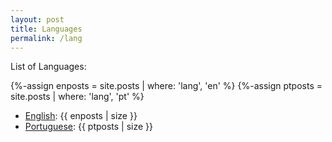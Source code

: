 ```yaml
---
layout: post
title: Languages
permalink: /lang
---
```


List of Languages:

{%-assign enposts = site.posts | where: 'lang', 'en' %}
{%-assign ptposts = site.posts | where: 'lang', 'pt' %}

- [English](en): {{ enposts | size }}
- [Portuguese](pt): {{ ptposts | size }}

